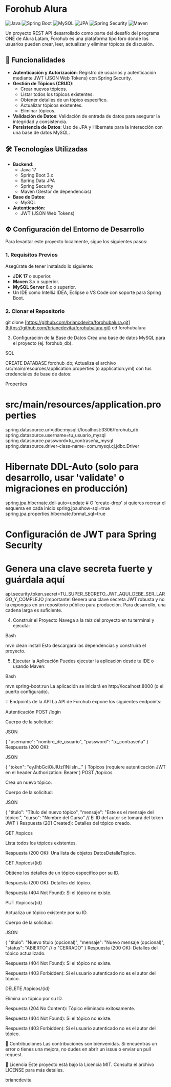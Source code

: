 # Forohub Alura

![Java](https://img.shields.io/badge/Java-ED8B00?style=for-the-badge&logo=java&logoColor=white)
![Spring Boot](https://img.shields.io/badge/Spring_Boot-F2F4F9?style=for-the-badge&logo=spring-boot)
![MySQL](https://img.shields.io/badge/MySQL-005C84?style=for-the-badge&logo=mysql&logoColor=white)
![JPA](https://img.shields.io/badge/JPA-lightgrey?style=for-the-badge)
![Spring Security](https://img.shields.io/badge/Spring_Security-6DB33F?style=for-the-badge&logo=spring-security&logoColor=white)
![Maven](https://img.shields.io/badge/Apache_Maven-C71A36?style=for-the-badge&logo=apache-maven&logoColor=white)

Un proyecto REST API desarrollado como parte del desafío del programa ONE de Alura Latam, Forohub es una plataforma tipo foro donde los usuarios pueden crear, leer, actualizar y eliminar tópicos de discusión.

## 🚀 Funcionalidades

* **Autenticación y Autorización**: Registro de usuarios y autenticación mediante JWT (JSON Web Tokens) con Spring Security.
* **Gestión de Tópicos (CRUD)**:
    * Crear nuevos tópicos.
    * Listar todos los tópicos existentes.
    * Obtener detalles de un tópico específico.
    * Actualizar tópicos existentes.
    * Eliminar tópicos.
* **Validación de Datos**: Validación de entrada de datos para asegurar la integridad y consistencia.
* **Persistencia de Datos**: Uso de JPA y Hibernate para la interacción con una base de datos MySQL.

## 🛠️ Tecnologías Utilizadas

* **Backend**:
    * Java 17
    * Spring Boot 3.x
    * Spring Data JPA
    * Spring Security
    * Maven (Gestor de dependencias)
* **Base de Datos**:
    * MySQL
* **Autenticación**:
    * JWT (JSON Web Tokens)

## ⚙️ Configuración del Entorno de Desarrollo

Para levantar este proyecto localmente, sigue los siguientes pasos:

### 1. Requisitos Previos

Asegúrate de tener instalado lo siguiente:

* **JDK 17** o superior.
* **Maven** 3.x o superior.
* **MySQL Server** 8.x o superior.
* Un IDE como IntelliJ IDEA, Eclipse o VS Code con soporte para Spring Boot.

### 2. Clonar el Repositorio


git clone [https://github.com/briancdevita/forohubalura.git](https://github.com/briancdevita/forohubalura.git)
cd forohubalura


3. Configuración de la Base de Datos
Crea una base de datos MySQL para el proyecto (ej. forohub_db).

SQL

CREATE DATABASE forohub_db;
Actualiza el archivo src/main/resources/application.properties (o application.yml) con tus credenciales de base de datos:

Properties

# src/main/resources/application.properties
spring.datasource.url=jdbc:mysql://localhost:3306/forohub_db
spring.datasource.username=tu_usuario_mysql
spring.datasource.password=tu_contraseña_mysql
spring.datasource.driver-class-name=com.mysql.cj.jdbc.Driver

# Hibernate DDL-Auto (solo para desarrollo, usar 'validate' o migraciones en producción)
spring.jpa.hibernate.ddl-auto=update # O 'create-drop' si quieres recrear el esquema en cada inicio
spring.jpa.show-sql=true
spring.jpa.properties.hibernate.format_sql=true

# Configuración de JWT para Spring Security
# Genera una clave secreta fuerte y guárdala aquí
api.security.token.secret=TU_SUPER_SECRETO_JWT_AQUI_DEBE_SER_LARGO_Y_COMPLEJO
¡Importante! Genera una clave secreta JWT robusta y no la expongas en un repositorio público para producción. Para desarrollo, una cadena larga es suficiente.

4. Construir el Proyecto
Navega a la raíz del proyecto en tu terminal y ejecuta:

Bash

mvn clean install
Esto descargará las dependencias y construirá el proyecto.


5. Ejecutar la Aplicación
Puedes ejecutar la aplicación desde tu IDE o usando Maven:

Bash

mvn spring-boot:run
La aplicación se iniciará en http://localhost:8000 (o el puerto configurado).

💡 Endpoints de la API
La API de Forohub expone los siguientes endpoints:

Autenticación
POST /login

Cuerpo de la solicitud:

JSON

{
    "username": "nombre_de_usuario",
    "password": "tu_contraseña"
}
Respuesta (200 OK):

JSON

{
    "token": "eyJhbGciOiJIUzI1NiIsIn..."
}
Tópicos (requiere autenticación JWT en el header Authorization: Bearer <token>)
POST /topicos

Crea un nuevo tópico.

Cuerpo de la solicitud:

JSON

{
    "titulo": "Título del nuevo tópico",
    "mensaje": "Este es el mensaje del tópico.",
    "curso": "Nombre del Curso"
    // El ID del autor se tomará del token JWT
}
Respuesta (201 Created): Detalles del tópico creado.

GET /topicos

Lista todos los tópicos existentes.

Respuesta (200 OK): Una lista de objetos DatosDetalleTopico.

GET /topicos/{id}

Obtiene los detalles de un tópico específico por su ID.

Respuesta (200 OK): Detalles del tópico.

Respuesta (404 Not Found): Si el tópico no existe.

PUT /topicos/{id}

Actualiza un tópico existente por su ID.

Cuerpo de la solicitud:

JSON

{
    "titulo": "Nuevo título (opcional)",
    "mensaje": "Nuevo mensaje (opcional)",
    "status": "ABIERTO" // o "CERRADO"
}
Respuesta (200 OK): Detalles del tópico actualizado.

Respuesta (404 Not Found): Si el tópico no existe.

Respuesta (403 Forbidden): Si el usuario autenticado no es el autor del tópico.

DELETE /topicos/{id}

Elimina un tópico por su ID.

Respuesta (204 No Content): Tópico eliminado exitosamente.

Respuesta (404 Not Found): Si el tópico no existe.

Respuesta (403 Forbidden): Si el usuario autenticado no es el autor del tópico.

🤝 Contribuciones
Las contribuciones son bienvenidas. Si encuentras un error o tienes una mejora, no dudes en abrir un issue o enviar un pull request.

📄 Licencia
Este proyecto está bajo la Licencia MIT. Consulta el archivo LICENSE para más detalles.

briancdevita


```bash


